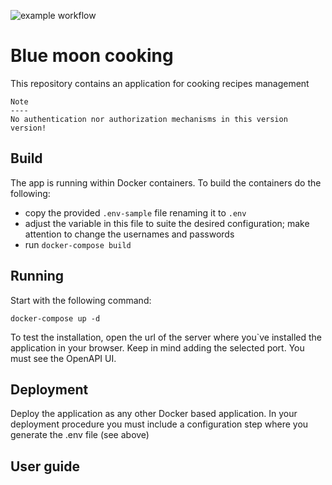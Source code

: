 ![example workflow](https://github.com/andreiboyanov/blue-moon-cooking/actions/workflows/python-app.yml/badge.svg)

# Blue moon cooking

This repository contains an application for cooking recipes management


```
Note
----
No authentication nor authorization mechanisms in this version version!
```

## Build

The app is running within Docker containers. To build the containers do the following:
- copy the provided `.env-sample` file renaming it to `.env`
- adjust the variable in this file to suite the desired configuration; make attention to change the usernames and passwords
- run `docker-compose build`

## Running

Start with the following command:
```shell
docker-compose up -d
```

To test the installation, open the url of the server where you`ve installed the application in your browser. Keep in mind adding the selected port. You must see the OpenAPI UI. 

## Deployment

Deploy the application as any other Docker based application. 
In your deployment procedure you must include a configuration step where you generate the .env file (see above)

## User guide
